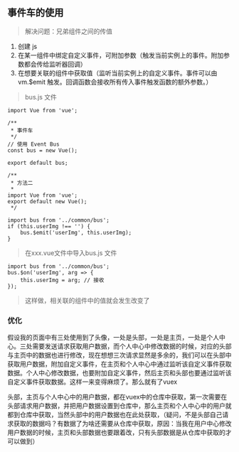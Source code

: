 ## 事件车的使用

> 解决问题：兄弟组件之间的传值

1. 创建 js
2. 在某一组件中绑定自定义事件，可附加参数（触发当前实例上的事件。附加参数都会传给监听器回调）
3. 在想要关联的组件中获取值（监听当前实例上的自定义事件。事件可以由 vm.$emit 触发。回调函数会接收所有传入事件触发函数的额外参数。）

> bus.js 文件

```vue
import Vue from 'vue';

/**
 * 事件车
 */
// 使用 Event Bus
const bus = new Vue();

export default bus;

/**
 * 方法二
 * 
import Vue from 'vue';
export default new Vue();
 */
```

```vue
import bus from '../common/bus';
if (this.userImg !== '') {
	bus.$emit('userImg', this.userImg);
}
```

> 在xxx.vue文件中导入bus.js 文件
```vue
import bus from '../common/bus';
bus.$on('userImg', arg => {
	this.userImg = arg; // 接收
});
```

> 这样做，相关联的组件中的值就会发生改变了

### 优化

假设我的页面中有三处使用到了头像，一处是头部，一处是主页，一处是个人中心。三处需要发送请求获取用户数据，而个人中心中修改数据的时候，对应的头部与主页中的数据也进行修改，现在想想三次请求显然是多余的，我们可以在头部中获取用户数据，附加自定义事件，在主页和个人中心中通过监听该自定义事件获取数据。个人中心修改数据，也要附加自定义事件，然后主页和头部也要通过监听该自定义事件获取数据。这样一来变得麻烦了。那么就有了vuex

头部，主页与个人中心中的用户数据，都在vuex中的仓库中获取，第一次需要在头部请求用户数据，并把用户数据设置到仓库中，那么主页和个人中心中的用户就都到仓库中获取，当然头部中的用户数据也在此处获取，（疑问，不是头部自己请求获取的数据吗？有数据了为啥还需要从仓库中获取，原因：当我在用户中心修改用户数据的时候，主页和头部数据也要跟着改，只有头部数据是从仓库中获取的才可以做到）